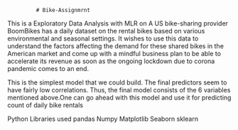              # Bike-Assignmrnt
This is a Exploratory Data Analysis with MLR on A US bike-sharing provider BoomBikes has a daily dataset on the rental bikes based on various environmental and seasonal settings. It wishes to use this data to understand the factors affecting the demand for these shared bikes in the American market and come up with a mindful business plan to be able to accelerate its revenue as soon as the ongoing lockdown due to corona pandemic comes to an end.

This is the simplest model that we could build. The final predictors seem to have fairly low correlations.
Thus, the final model consists of the 6 variables mentioned above.One can go ahead with this model and use it for predicting count of daily bike rentals

Python Libraries used pandas
Numpy
Matplotlib
Seaborn
sklearn
